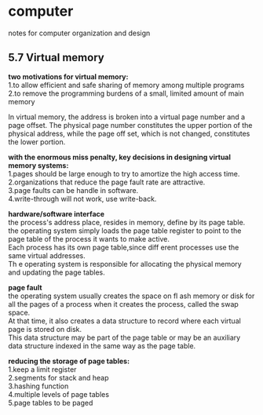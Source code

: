 # computer
notes for computer organization and design

## 5.7 Virtual memory

**two motivations for virtual memory:**  
	1.to allow efficient and safe sharing of memory among multiple programs  
	2.to remove the programming burdens of a small, limited amount of main memory  
	
In virtual memory, the address is broken into a virtual page number and a page offset. The physical page number constitutes the upper portion of the physical address, while the page off set, which is not changed, constitutes the lower portion.  

**with the enormous miss penalty, key decisions in designing virtual memory systems:**  
	1.pages should be large enough to try to amortize the high access time.  
	2.organizations that reduce the page fault rate are attractive.  
	3.page faults can be handle in software.  
	4.write-through will not work, use write-back.  

**hardware/software interface**  
  the process's address place, resides in memory, define by its page table.  
  the operating system simply loads the page table register to point to the page table of the process it wants to make active.  
  Each process has its own page table,since diff erent processes use the same virtual addresses.  
  Th e operating system is responsible for allocating the physical memory and updating the page tables.  
  
**page fault**  
  the operating system usually creates the space on fl ash memory or disk for all the pages of a process when it creates the process, called the swap space.  
  At that time, it also creates a data structure to record where each virtual page is stored on disk.   
  This data structure may be part of the page table or may be an auxiliary data structure indexed in the same way as the page table.  
  
**reducing the storage of page tables:**  
  1.keep a limit register  
  2.segments for stack and heap  
  3.hashing function  
  4.multiple levels of page tables  
  5.page tables to be paged  
